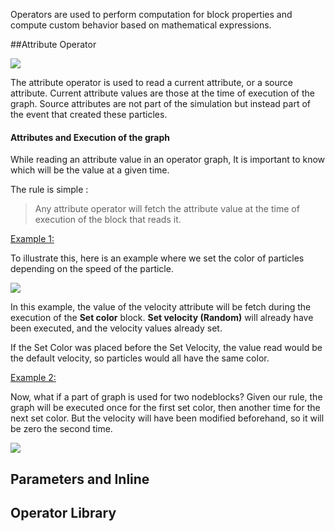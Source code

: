 Operators are used to perform computation for block properties and compute custom behavior based on mathematical expressions.

##Attribute Operator

![](https://raw.githubusercontent.com/wiki/Unity-Technologies/ScriptableRenderPipeline/Pages/VFXEditor/img/attribute-operator.png)

The attribute operator is used to read a current attribute, or a source attribute. Current attribute values are those at the time of execution of the graph. Source attributes are not part of the simulation but instead part of the event that created these particles.

#### Attributes and Execution of the graph

While reading an attribute value in an operator graph, It is important to know which will be the value at a given time. 

The rule is simple : 

> Any attribute operator will fetch the attribute value at the time of execution of the block that reads it.

<u>Example 1:</u>

To illustrate this, here is an example where we set the color of particles depending on the speed of the particle.

![](https://raw.githubusercontent.com/wiki/Unity-Technologies/ScriptableRenderPipeline/Pages/VFXEditor/img/attribute-execution-1.png)

In this example, the value of the velocity attribute will be fetch during the execution of the **Set color** block. **Set velocity (Random)** will already have been executed, and the velocity values already set.

If the Set Color was placed before the Set Velocity, the value read would be the default velocity, so particles would all have the same color.

<u>Example 2:</u>

Now, what if a part of graph is used for two nodeblocks? Given our rule, the graph will be executed once for the first set color, then another time for the next set color. But the velocity will have been modified beforehand, so it will be zero the second time.

![](https://raw.githubusercontent.com/wiki/Unity-Technologies/ScriptableRenderPipeline/Pages/VFXEditor/img/execution-order-attribute.gif)

## Parameters and Inline



## Operator Library

